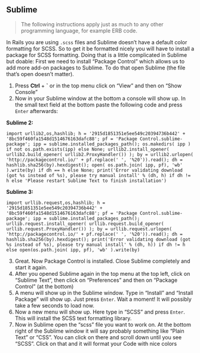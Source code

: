 ## Sublime

>The following instructions apply just as much to any other programming language, for example ERB code.

In Rails you are using `.scss` files and Sublime doesn’t have a default color formatting for SCSS. So to get it be formatted nicely you will have to install a package for SCSS formatting. Doing that is a little complicated in Sublime but doable:
First we need to install “Package Control” which allows us to add more add-on packages to Sublime. To do that open Sublime (the file that’s open doesn’t matter).

1. Press **Ctrl** +  **\`** or in the top menu click on “View” and then on “Show Console”
2. Now in your Sublime window at the bottom a console will show up.
In the small text field at the bottom paste the following code and press `Enter` afterwards:

**Sublime 2:**

```no-scroll
import urllib2,os,hashlib; h = '2915d1851351e5ee549c20394736b442' + '8bc59f460fa1548d1514676163dafc88'; pf = 'Package Control.sublime-package'; ipp = sublime.installed_packages_path(); os.makedirs( ipp ) if not os.path.exists(ipp) else None; urllib2.install_opener( urllib2.build_opener( urllib2.ProxyHandler()) ); by = urllib2.urlopen( 'http://packagecontrol.io/' + pf.replace(' ', '%20')).read(); dh = hashlib.sha256(by).hexdigest(); open( os.path.join( ipp, pf), 'wb' ).write(by) if dh == h else None; print('Error validating download (got %s instead of %s), please try manual install' % (dh, h) if dh != h else 'Please restart Sublime Text to finish installation')
```

**Sublime 3:**

```no-scroll
import urllib.request,os,hashlib; h = '2915d1851351e5ee549c20394736b442' + '8bc59f460fa1548d1514676163dafc88'; pf = 'Package Control.sublime-package'; ipp = sublime.installed_packages_path(); urllib.request.install_opener( urllib.request.build_opener( urllib.request.ProxyHandler()) ); by = urllib.request.urlopen( 'http://packagecontrol.io/' + pf.replace(' ', '%20')).read(); dh = hashlib.sha256(by).hexdigest(); print('Error validating download (got %s instead of %s), please try manual install' % (dh, h)) if dh != h else open(os.path.join( ipp, pf), 'wb' ).write(by)
```

3. Great. Now Package Control is installed. Close Sublime completely and start it again.
4. After you opened Sublime again in the top menu at the top left, click on “Sublime Text”, then click on “Preferences” and then on “Package Control” (at the bottom)
5. A menu will show up in the Sublime window. Type in “Install” and “Install Package” will show up. Just press `Enter`. Wait a moment! It will possibly take a few seconds to load now.
6. Now a new menu will show up. Here type in “SCSS” and press `Enter`. This will install the SCSS text formatting library.
7. Now in Sublime open the “scss” file you want to work on. At the bottom right of the Sublime window it will say probably something like “Plain Text” or “CSS”. You can click on there and scroll down until you see “SCSS”. Click on that and it will format your Code with nice colors
